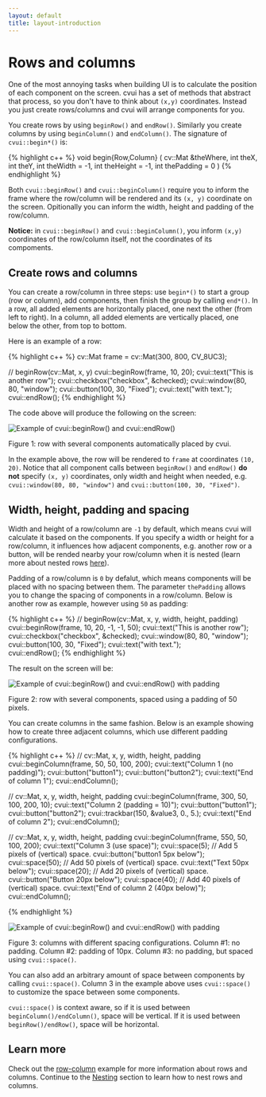 ```yaml
---
layout: default
title: layout-introduction
---
```


# Rows and columns

One of the most annoying tasks when building UI is to calculate the position of each component on the screen. cvui has a set of methods that abstract that process, so you don't have to think about `(x,y)`  coordinates. Instead you just create rows/columns and cvui will arrange components for you.

You create rows by using `beginRow()` and `endRow()`. Similarly you create columns by using `beginColumn()` and `endColumn()`. The signature of `cvui::begin*()` is:

{% highlight c++ %}
void begin{Row,Column} (
  cv::Mat &theWhere,
  int theX,
  int theY,
  int theWidth = -1,
  int theHeight = -1,
  int thePadding = 0
)
{% endhighlight %}

Both `cvui::beginRow()` and `cvui::beginColumn()` require you to inform the frame where the row/column will be rendered and its `(x, y)` coordinate on the screen. Opitionally you can inform the width, height and padding of the row/column.

<div class="notice--warning"><strong>Notice:</strong> in <code>cvui::beginRow()</code> and <code>cvui::beginColumn()</code>, you inform <code>(x,y)</code> coordinates of the row/column itself, not the coordinates of its compoments.</div>

## Create rows and columns

You can create a row/column in three steps: use `begin*()` to start a group (row or column), add components, then finish the group by calling `end*()`. In a row, all added elements are horizontally placed, one next the other (from left to right). In a column, all added elements are vertically placed, one below the other, from top to bottom.

Here is an example of a row:

{% highlight c++ %}
cv::Mat frame = cv::Mat(300, 800, CV_8UC3);

// beginRow(cv::Mat, x, y)
cvui::beginRow(frame, 10, 20);
  cvui::text("This is another row");
  cvui::checkbox("checkbox", &checked);
  cvui::window(80, 80, "window");
  cvui::button(100, 30, "Fixed");
  cvui::text("with text.");  
cvui::endRow();
{% endhighlight %}

The code above will produce the following on the screen:

![Example of cvui::beginRow() and cvui::endRow()](/img/row-no-padding.png)
<p class="img-caption">Figure 1: row with several components automatically placed by cvui.</p>

In the example above, the row will be rendered to `frame` at coordinates `(10, 20)`. Notice that all component calls between `beginRow()` and `endRow()` **do not** specify `(x, y)` coordinates, only width and height when needed, e.g. `cvui::window(80, 80, "window")` and `cvui::button(100, 30, "Fixed")`.

## Width, height, padding and spacing

Width and height of a row/column are `-1` by default, which means cvui will calculate it based on the components. If you specify a width or height for a row/column, it influences how adjacent components, e.g. another row or a button, will be rended nearby your row/column when it is nested (learn more about nested rows [here](/layout-nesting)).

Padding of a row/column is `0` by defalut, which means components will be placed with no spacing between them. The parameter `thePadding` allows you to change the spacing of components in a row/column. Below is another row as example, however using `50` as padding:

{% highlight c++ %}
// beginRow(cv::Mat, x, y, width, height, padding)
cvui::beginRow(frame, 10, 20, -1, -1, 50);
  cvui::text("This is another row");
  cvui::checkbox("checkbox", &checked);
  cvui::window(80, 80, "window");
  cvui::button(100, 30, "Fixed");
  cvui::text("with text.");  
cvui::endRow();
{% endhighlight %}

The result on the screen will be:

![Example of cvui::beginRow() and cvui::endRow() with padding](/img/row-padding.png)
<p class="img-caption">Figure 2: row with several components, spaced using a padding of 50 pixels.</p>

You can create columns in the same fashion. Below is an example showing how to create three adjacent columns, which use different padding configurations.

{% highlight c++ %}
// cv::Mat, x, y, width, height, padding
cvui::beginColumn(frame, 50, 50, 100, 200);
  cvui::text("Column 1 (no padding)");
  cvui::button("button1");
  cvui::button("button2");
  cvui::text("End of column 1");
cvui::endColumn();

// cv::Mat, x, y, width, height, padding
cvui::beginColumn(frame, 300, 50, 100, 200, 10);
  cvui::text("Column 2 (padding = 10)");
  cvui::button("button1");
  cvui::button("button2");
  cvui::trackbar(150, &value3, 0., 5.);
  cvui::text("End of column 2");
cvui::endColumn();

// cv::Mat, x, y, width, height, padding
cvui::beginColumn(frame, 550, 50, 100, 200);
  cvui::text("Column 3 (use space)");
  cvui::space(5);                       // Add 5 pixels of (vertical) space.
  cvui::button("button1 5px below");
  cvui::space(50);                      // Add 50 pixels of (vertical) space.
  cvui::text("Text 50px below");
  cvui::space(20);                      // Add 20 pixels of (vertical) space.
  cvui::button("Button 20px below");
  cvui::space(40);                      // Add 40 pixels of (vertical) space.
  cvui::text("End of column 2 (40px below)");
cvui::endColumn();

{% endhighlight %}

![Example of cvui::beginRow() and cvui::endRow() with padding](/img/columns-padding-spacing.png)
<p class="img-caption">Figure 3: columns with different spacing configurations. Column #1: no padding. Column #2: padding of 10px. Column #3: no padding, but spaced using <code>cvui::space()</code>.</p>

You can also add an arbitrary amount of space between components by calling `cvui::space()`. Column 3 in the example above uses `cvui::space()` to customize the space between some components.

<div class="notice--info"><code>cvui::space()</code> is context aware, so if it is used between <code>beginColumn()/endColumn()</code>, space will be vertical. If it is used between <code>beginRow()/endRow()</code>, space will be horizontal.</div>

## Learn more

Check out the [row-column](https://github.com/Dovyski/cvui/tree/master/example/src/row-column) example for more information about rows and columns. Continue to the [Nesting](/layout-nesting) section to learn how to nest rows and columns.

